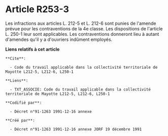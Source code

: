 # Article R253-3

Les infractions aux articles L. 212-5 et L. 212-6 sont punies de l'amende prévue pour les contraventions de la 4e classe. Les
dispositions de l'article L. 250-1 leur sont applicables. Les contraventions donneront lieu à autant d'amendes qu'il y a
d'ouvriers indûment employés.

**Liens relatifs à cet article**

	**Cite**:

	  - Code du travail applicable dans la collectivité territoriale de Mayotte L212-5, L212-6, L250-1

	**Liens**:

	  - TXT_ASSOCIE: Code du travail applicable dans la collectivité territoriale de Mayotte L212-5, L212-6, L250-1

	**Codifié par**:

	  - Décret n°91-1263 1991-12-16 annexe

	**Créé par**:

	  - Décret n°91-1263 1991-12-16 annexe JORF 19 décembre 1991
